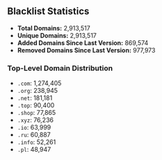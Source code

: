 ## Blacklist Statistics

- **Total Domains:** 2,913,517
- **Unique Domains:** 2,913,517
- **Added Domains Since Last Version:** 869,574
- **Removed Domains Since Last Version:** 977,973

### Top-Level Domain Distribution

-  `.com`: 1,274,405
-  `.org`: 238,945
-  `.net`: 181,181
-  `.top`: 90,400
-  `.shop`: 77,865
-  `.xyz`: 76,236
-  `.io`: 63,999
-  `.ru`: 60,887
-  `.info`: 52,261
-  `.pl`: 48,947
